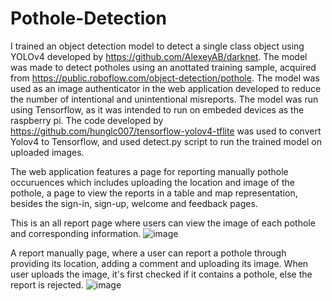 # Pothole-Detection

I trained an object detection model to detect a single class object using YOLOv4 developed by https://github.com/AlexeyAB/darknet. The model was made to detect potholes using an anottated training sample, acquired from https://public.roboflow.com/object-detection/pothole. The model was used as an image authenticator in the web application developed to reduce the number of intentional and unintentional misreports. The model was run using Tensorflow, as it was intended to run on embeded devices as the raspberry pi. The code developed by https://github.com/hunglc007/tensorflow-yolov4-tflite was used to convert Yolov4 to Tensorflow, and used detect.py script to run the trained model on uploaded images.  

The web application features a page for reporting manually pothole occuruences which includes uploading the location and image of the pothole, a page to view the reports in a table and map representation, besides the sign-in, sign-up, welcome and feedback pages. 

This is an all report page where users can view the image of each pothole and corresponding information. 
![image](https://user-images.githubusercontent.com/55383421/169559861-8db53e8f-bf53-4540-93df-0f48c6b3004f.png)

A report manually page, where a user can report a pothole through providing its location, adding a comment and uploading its image. When user uploads the image, it's first checked if it contains a pothole, else the report is rejected. 
![image](https://user-images.githubusercontent.com/55383421/169560153-93ae9c9e-f018-49ea-b456-de25863d6f93.png)
 
